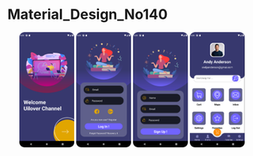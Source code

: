 # Material_Design_No140

<p align="center">
<img src="Image/intro.png" width="22%"/>
<img src="Image/login.png" width="22%"/>
<img src="Image/signup.png" width="22%"/>
<img src="Image/main.png" width="22%"/>
</p>